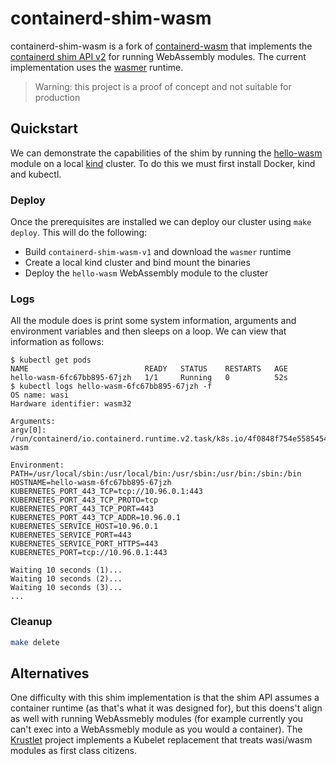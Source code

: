 # containerd-shim-wasm

containerd-shim-wasm is a fork of [containerd-wasm](https://github.com/dmcgowan/containerd-wasm)
that implements the [containerd shim API
v2](https://github.com/containerd/containerd/tree/master/runtime/v2) for running WebAssembly
modules. The current implementation uses the [wasmer](https://github.com/wasmerio/wasmer) runtime.

> Warning: this project is a proof of concept and not suitable for production

## Quickstart

We can demonstrate the capabilities of the shim by running the [hello-wasm](hello-wasm) module on a
local [kind](https://github.com/kubernetes-sigs/kind) cluster. To do this we must first install
Docker, kind and kubectl.

### Deploy

Once the prerequisites are installed we can deploy our cluster using `make deploy`. This will do the
following:

- Build `containerd-shim-wasm-v1` and download the `wasmer` runtime
- Create a local kind cluster and bind mount the binaries
- Deploy the `hello-wasm` WebAssembly module to the cluster

### Logs

All the module does is print some system information, arguments and environment variables and then
sleeps on a loop. We can view that information as follows:

```
$ kubectl get pods
NAME                          READY   STATUS    RESTARTS   AGE
hello-wasm-6fc67bb895-67jzh   1/1     Running   0          52s
$ kubectl logs hello-wasm-6fc67bb895-67jzh -f
OS name: wasi
Hardware identifier: wasm32

Arguments:
argv[0]: /run/containerd/io.containerd.runtime.v2.task/k8s.io/4f0848f754e5585454dd135fcc74c8e0e4d8787b8c6a845c99d7d183498742fa/rootfs/hello-wasm

Environment:
PATH=/usr/local/sbin:/usr/local/bin:/usr/sbin:/usr/bin:/sbin:/bin
HOSTNAME=hello-wasm-6fc67bb895-67jzh
KUBERNETES_PORT_443_TCP=tcp://10.96.0.1:443
KUBERNETES_PORT_443_TCP_PROTO=tcp
KUBERNETES_PORT_443_TCP_PORT=443
KUBERNETES_PORT_443_TCP_ADDR=10.96.0.1
KUBERNETES_SERVICE_HOST=10.96.0.1
KUBERNETES_SERVICE_PORT=443
KUBERNETES_SERVICE_PORT_HTTPS=443
KUBERNETES_PORT=tcp://10.96.0.1:443

Waiting 10 seconds (1)...
Waiting 10 seconds (2)...
Waiting 10 seconds (3)...
...
```

### Cleanup

```sh
make delete
```

## Alternatives

One difficulty with this shim implementation is that the shim API assumes a container runtime (as
that's what it was designed for), but this doens't align as well with running WebAssmebly modules
(for example currently you can't exec into a WebAssmebly module as you would a container). The
[Krustlet](https://github.com/deislabs/krustlet) project implements a Kubelet replacement that
treats wasi/wasm modules as first class citizens.

